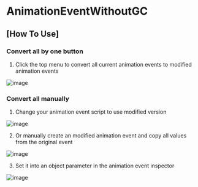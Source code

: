 # AnimationEventWithoutGC

## [How To Use]

### Convert all by one button
1) Click the top menu to convert all current animation events to modified animation events

![image](https://user-images.githubusercontent.com/47410228/116871369-1cc50580-ac4f-11eb-915e-4085cf8821f8.png)

### Convert all manually
1) Change your animation event script to use modified version 

![image](https://user-images.githubusercontent.com/47410228/116872116-4f233280-ac50-11eb-95cb-86d22c846b75.png)

2) Or manually create an modified animation event and copy all values from the original event

![image](https://user-images.githubusercontent.com/47410228/116871854-e340ca00-ac4f-11eb-8c6e-f0a02b98ec35.png)

3) Set it into an object parameter in the animation event inspector

![image](https://user-images.githubusercontent.com/47410228/116872364-b3de8d00-ac50-11eb-97d6-21723258e91a.png)
